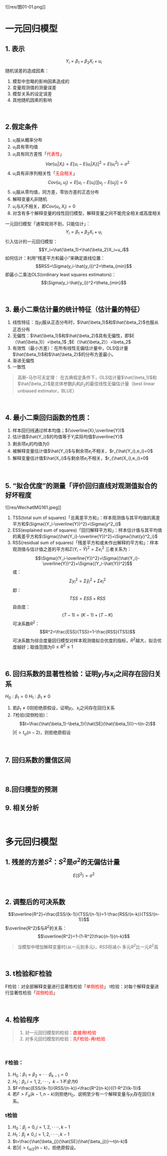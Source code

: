 ![[res/图01-01.png]]
# 一元回归模型
## 1. 表示
$$Y_i=\beta_1+\beta_2X_i+u_i$$
随机误差的造成因素：
1. 模型中忽略的影响因素造成的
2. 变量观测值的测量误差
3. 模型关系的设定误差
4. 其他随机因素的影响

<br />

## 2.假定条件
1. $u_i$服从概率分布
2. $u_i$具有零均值
3. $u_i$具有同方差性「<font color="#ff0000">代表性</font>」
$$Var(u_i|X_i)=E[u_i-E(u_i|X_i)]^2=E(u^2_i)=\sigma^2$$
4. $u_i$具有非序列相关性「<font color="#ff0000">无自相关</font>」
$$Cov(u_i,u_j)=E[u_i-E(u_i)][u_j-E(u_j)]=0$$
5. $u_i$服从零均值，同方差，零协方差的正态分布
6. 解释变量$X_i$非随机
7. $u_i$与$X_i$不相关，即$Cov(u_i,X_i)=0$
8. 对含有多个解释变量的线性回归模型，解释变量之间不能完全相关或高度相关

一元回归模型「通常观测不到，只能估计」：
$$Y_i=\beta_1+\beta_2X_i+u_i$$
引入估计的一元回归模型：
$$Y_i=\hat{\beta_1}+\hat{\beta_2}X_i+u_i$$
如何估计：利用“残差平方和最小”来确定直线位置：
$$RSS=\Sigma(y_i-\hat{y_i})^2=\theta_{min}$$
即最小二乘法OLS(ordinary least squares estimators)：
$$\Sigma(y_i-\hat{y_i})^2=\theta_{min}$$

<br />

## 3. 最小二乘估计量的统计特征（估计量的特征）
1. 线性特征：当$y_i$服从正态分布时，$\hat{\beta_1}$和$\hat{\beta_2}$也服从正态分布
2. 无偏性：$\hat{\beta_1}$和$\hat{\beta_2}$具有无偏性，即$E（\hat{\beta_1}）=\beta_1$ ;$E（\hat{\beta_2}）=\beta_2$ 
3. 有效性（最小方差）：在所有线性无偏估计量中，OLS估计量$\hat{\beta_1}$和$\hat{\beta_2}$的分布方差最小。
4. 渐进无偏性
5. 一致性

>高斯-马尔可夫定理：
>在古典假定条件下，OLS估计量$\hat{\beta_1}$和$\hat{\beta_2}$是总体参数$\beta_1$和$\beta_2$的最佳线性无偏估计量（best linear unbiased estimator，BLUE）

<br />

## 4. 最小二乘回归函数的性质：
1. 样本回归线通过样本均值；$(\overline{X},\overline{Y})$
2. 估计值$\hat{Y_i}$的均值等于$Y_i$实际均值$\overline{Y}$
3. 剩余项$e_i$的均值为0
4. 被解释变量估计值$\hat{Y_i}$与剩余项$e_i$不相关，$r_{\hat{Y_i},e_i}=0$
5. 解释变量估计值$\hat{X_i}$与剩余项$e_i$不相关，$r_{\hat{X_i},e_i}=0$

<br />

## 5. “拟合优度”的测量「评价回归直线对观测值拟合的好坏程度
![[res/WechatIMG161.jpeg]]
1. TSS(total sum of squares)「总离差平方和」：样本观测值与其平均值的离差平方和$\Sigma{(Y_i-\overline{Y})^2}=\Sigma{y^2_i}$
2. ESS(explained sum of squares)「回归解释平方和」：样本估计值与其平均值的离差平方和$\Sigma{(\hat{Y_i}-\overline{Y})^2}=\Sigma{\hat{y}^2_i}$
3. RSS(residual sum of squares)「残差平方和或未作出解释的平方和」：样本观测值与估计值之差的平方和$\Sigma{(Y_i-\hat{Y})^2}=\Sigma{e^2_i}$
三者关系为：
$$\Sigma{(Y_i-\overline{Y})^2}=\Sigma{(\hat{Y_i}-\overline{Y})^2}+\Sigma{(Y_i-\hat{Y})^2}$$
或：
$$\Sigma{y^2_i}=\Sigma{\hat{y}^2_i}+\Sigma{e^2_i}$$
即：
$$TSS=ESS+RSS$$
自由度：
$$(T-1)=(K-1)+(T-K)$$
可决系数$R^2$：
$$R^2=\frac{ESS}{TSS}=1-\frac{RSS}{TSS}$$
可决系数为综合度量回归模型对样本观测值拟合优度的指标，$R^2$越大，拟合优度越好；取值范围为$0\le R^2\le 1$

<br>

## 6. 回归系数的显著性检验：证明$y_i$与$x_i$之间存在回归关系
$H_0:\beta_1=0$
$H_1:\beta_1\ne0$
1. 若$\beta_1\ne0$则拒绝原假设，证明$y_i$、$x_i$之间存在回归关系
2. $T$检验(双侧检验)：
    $$t=\frac{\hat{\beta_1}-\beta_1}{\hat{SE}(\hat{\beta_1})}～t(n-2)$$
    $\left| t \right|> t_{\alpha}(n-2)$，则拒绝原假设

<br>

## 7. 回归系数的置信区间


<br>

## 8.回归模型的预测
## 9. 相关分析


<br>



# 多元回归模型
## 1. 残差的方差$S^2$：$S^2$是$\sigma^2$的无偏估计量
$$E(S^2)=\sigma^2$$

<br>

## 2. 调整后的可决系数
$$\overline{R^2}=\frac{ESS/(k-1)}{TSS/(n-1)}=1-\frac{RSS/(n-k)}{TSS/(n-1)}$$
$\overline{R^2}$与$R^2$的关系：
$$\overline{R^2}=1-(1-R^2)\frac{n-1}{n-k}$$
>当模型中增加解释变量时(从一元到多元)，$RSS$将减小
>多元$R^2$比一元$R^2$高


<br>

## 3. t检验和F检验
F检验：对全部解释变量进行显著性检验「<font color="#ff0000">单侧检验</font>」
t检验：对每个解释变量进行显著性检验「<font color="#ff0000">双侧检验</font>」

<br>

## 4. 检验程序
>1. 对一元回归模型的检验：<font color="#ff0000">直接用t检验</font>
>2. 对多元回归模型的检验：<font color="#ff0000">先F检验-再t检验</font>

<br>

### F检验：
1. $H_0：\beta_1=\beta_2=···\beta_{k-1}=0$
2. $H_1：\beta_i,i=1,2,···，k-1不全为0$
3. $F=\frac{ESS/(k-1)}{RSS/(n-k)}=\frac{R^2(n-k)}{(1-R^2)(k-1)}$
4. 若$F>F_{\alpha}(k-1,n-k)$则拒绝$H_0$，说明至少有一个解释变量与$y_i$存在回归关系。
### t检验
1. $H_0：\beta_j=0,j=1,2,····,k-1$
2. $H_1：\beta_j\ne0,j=1,2,····,k-1$
3. $t=\frac{\hat{\beta_j}}{\hat{SE}(\hat{\beta_j})}～t(n-k)$
4. 若$\left| t \right|> t_{\alpha/2}(n-k)$，拒绝原假设。

